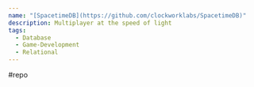 ```yaml
---
name: "[SpacetimeDB](https://github.com/clockworklabs/SpacetimeDB)"
description: Multiplayer at the speed of light
tags:
  - Database
  - Game-Development
  - Relational
---
```

#repo